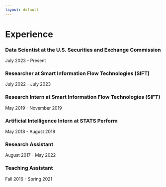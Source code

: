 ```yaml
---
layout: default
---
```


# Experience

### Data Scientist at the U.S. Securities and Exchange Commission
July 2023 - Present

### Researcher at Smart Information Flow Technologies (SIFT)
July 2022 - July 2023

### Research Intern at Smart Information Flow Technologies (SIFT)
May 2019 - November 2019

### Artificial Intelligence Intern at STATS Perform
May 2018 - August 2018

### Research Assistant
August 2017 - May 2022

### Teaching Assistant
Fall 2016 - Spring 2021